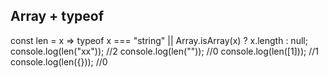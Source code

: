 ## Array + typeof 
const len = x => typeof x === "string" || Array.isArray(x) ? x.length : null;
console.log(len("xx"));
//2
console.log(len(""));
//0
console.log(len([1]));
//1
console.log(len({}));
//0
